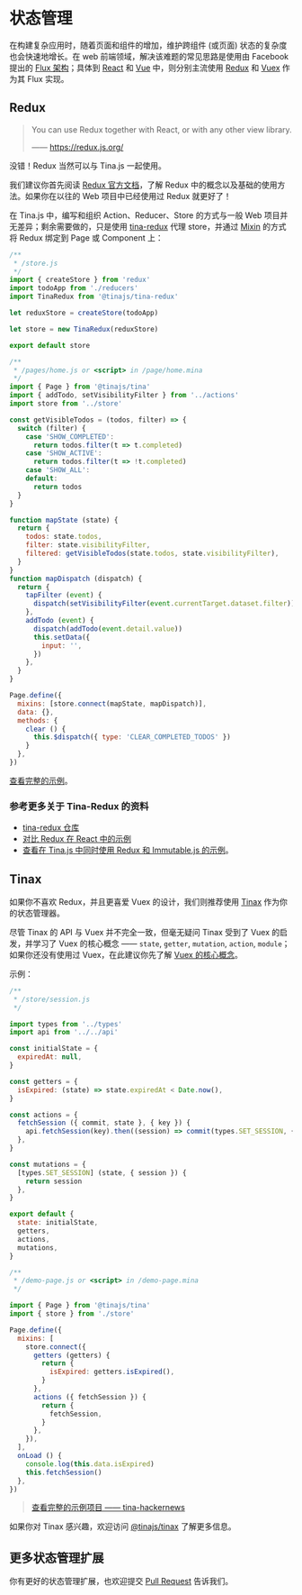 # 状态管理

在构建复杂应用时，随着页面和组件的增加，维护跨组件 (或页面) 状态的复杂度也会快速地增长。在 web 前端领域，解决该难题的常见思路是使用由 Facebook 提出的 [Flux 架构](https://facebook.github.io/flux/)；具体到 [React](https://reactjs.org/) 和 [Vue](https://vuejs.org) 中，则分别主流使用 [Redux](https://redux.js.org/) 和 [Vuex](https://vuex.vuejs.org/) 作为其 Flux 实现。

## Redux
> You can use Redux together with React, or with any other view library.
>
> —— https://redux.js.org/

没错！Redux 当然可以与 Tina.js 一起使用。

我们建议你首先阅读 [Redux 官方文档](https://cn.redux.js.org/)，了解 Redux 中的概念以及基础的使用方法。如果你在以往的 Web 项目中已经使用过 Redux 就更好了！

在 Tina.js 中，编写和组织 Action、Reducer、Store 的方式与一般 Web 项目并无差异；剩余需要做的，只是使用 [tina-redux](https://github.com/tinajs/tina-redux) 代理 store，并通过 [Mixin](/guide/mixin) 的方式将 Redux 绑定到 Page 或 Component 上：

```javascript
/**
 * /store.js
 */
import { createStore } from 'redux'
import todoApp from './reducers'
import TinaRedux from '@tinajs/tina-redux'

let reduxStore = createStore(todoApp)

let store = new TinaRedux(reduxStore)

export default store
```

```javascript
/**
 * /pages/home.js or <script> in /page/home.mina
 */
import { Page } from '@tinajs/tina'
import { addTodo, setVisibilityFilter } from '../actions'
import store from '../store'

const getVisibleTodos = (todos, filter) => {
  switch (filter) {
    case 'SHOW_COMPLETED':
      return todos.filter(t => t.completed)
    case 'SHOW_ACTIVE':
      return todos.filter(t => !t.completed)
    case 'SHOW_ALL':
    default:
      return todos
  }
}

function mapState (state) {
  return {
    todos: state.todos,
    filter: state.visibilityFilter,
    filtered: getVisibleTodos(state.todos, state.visibilityFilter),
  }
}
function mapDispatch (dispatch) {
  return {
    tapFilter (event) {
      dispatch(setVisibilityFilter(event.currentTarget.dataset.filter))
    },
    addTodo (event) {
      dispatch(addTodo(event.detail.value))
      this.setData({
        input: '',
      })
    },
  }
}

Page.define({
  mixins: [store.connect(mapState, mapDispatch)],
  data: {},
  methods: {
    clear () {
      this.$dispatch({ type: 'CLEAR_COMPLETED_TODOS' })
    }
  },
})
```

[查看完整的示例](https://github.com/tinajs/tina-redux/tree/master/example)。

### 参考更多关于 Tina-Redux 的资料
- [tina-redux 仓库](https://github.com/tinajs/tina-redux)
- [对比 Redux 在 React 中的示例](http://cn.redux.js.org/docs/basics/ExampleTodoList.html)
- [查看在 Tina.js 中同时使用 Redux 和 Immutable.js 的示例](https://github.com/tinajs/tina-examples/tree/master/packages/todomvc-lite-redux-immutable)。

## Tinax
如果你不喜欢 Redux，并且更喜爱 Vuex 的设计，我们则推荐使用 [Tinax](https://github.com/tinajs/tinax) 作为你的状态管理器。

尽管 Tinax 的 API 与 Vuex 并不完全一致，但毫无疑问 Tinax 受到了 Vuex 的启发，并学习了 Vuex 的核心概念 —— ``state``, ``getter``, ``mutation``, ``action``, ``module``；如果你还没有使用过 Vuex，在此建议你先了解 [Vuex 的核心概念](https://vuex.vuejs.org/zh-cn/core-concepts.html)。

示例：

```javascript
/**
 * /store/session.js
 */

import types from '../types'
import api from '../../api'

const initialState = {
  expiredAt: null,
}

const getters = {
  isExpired: (state) => state.expiredAt < Date.now(),
}

const actions = {
  fetchSession ({ commit, state }, { key }) {
    api.fetchSession(key).then((session) => commit(types.SET_SESSION, { session }))
  },
}

const mutations = {
  [types.SET_SESSION] (state, { session }) {
    return session
  },
}

export default {
  state: initialState,
  getters,
  actions,
  mutations,
}
```

```javascript
/**
 * /demo-page.js or <script> in /demo-page.mina
 */

import { Page } from '@tinajs/tina'
import { store } from './store'

Page.define({
  mixins: [
    store.connect({
      getters (getters) {
        return {
          isExpired: getters.isExpired(),
        }
      },
      actions ({ fetchSession }) {
        return {
          fetchSession,
        }
      },
    }),
  ],
  onLoad () {
    console.log(this.data.isExpired)
    this.fetchSession()
  },
})
```

> [查看完整的示例项目 —— tina-hackernews](https://github.com/imyelo/tina-hackernews)

如果你对 Tinax 感兴趣，欢迎访问 [@tinajs/tinax](https://github.com/tinajs/tinax) 了解更多信息。

## 更多状态管理扩展
你有更好的状态管理扩展，也欢迎提交 [Pull Request](https://github.com/tinajs/tina/pulls) 告诉我们。
